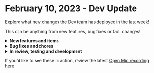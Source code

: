 # February 10, 2023 - Dev Update

Explore what new changes the Dev team has deployed in the last week!

This can be anything from new features, bug fixes or QoL changes!

<details>

<summary><strong>New features and items</strong></summary>

* Added Azure integration
* OpenAI integration
* Allowed webhooks to receive workflow output
* Added ability to favorite actions
* Added ability to add/edit tags from workflow editor
* Added “started” and “finished” times to workflow results
* Support account selection in Microsoft integration approval
* Gave users easier access to optionally choose a template for a text field
* Added action in ConnectWise Manage to create project
* Added Rewst actions for user invites, users, and forms

</details>

<details>

<summary><strong>Bug fixes and chores</strong></summary>

* Fixed bug where `/embed` was not working with dynamic form links
* Fixed bug where Immybot page would crash on “Test Configuration” failures
* Fixed bug where organizations could not be removed from triggers
* Fixed filtering for organizations who have consented to CSP
* When modifying users role, we were seeing a white screen error in certain circumstances
* When sharing jinja with a the role member, also share with higher hierarchy roles (admin/staff)
* Fixed bug preventing some workflows from saving after changes to underlying actions
* Fixed NAble integration

</details>

<details>

<summary><strong>In review, testing and development</strong></summary>

* Add timezone support for cron triggers
* Fix cloning items with circular references
* Microsoft graph subscription triggers
* Auvik integration

</details>

If you'd like to see these in action, review the latest [Open Mic recording here](../../roc-open-mics/roc-open-mics-north-america/2023-roc-open-mics/february-10th-2023-todays-description-brought-to-you-by-chatgpt.md)
